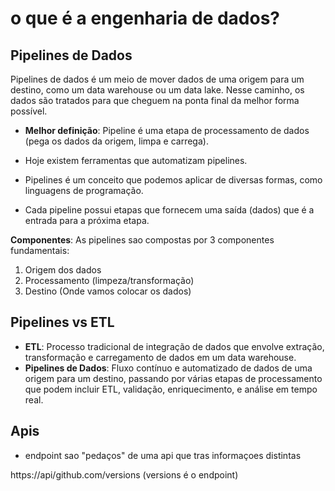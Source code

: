 # o que é a engenharia de dados?



## Pipelines de Dados

Pipelines de dados é um meio de mover dados de uma origem para um destino, como um data warehouse ou um data lake. Nesse caminho, os dados são tratados para que cheguem na ponta final da melhor forma possível.

- **Melhor definição**: Pipeline é uma etapa de processamento de dados (pega os dados da origem, limpa e carrega).

- Hoje existem ferramentas que automatizam pipelines.

- Pipelines é um conceito que podemos aplicar de diversas formas, como linguagens de programação.

- Cada pipeline possui etapas que fornecem uma saída (dados) que é a entrada para a próxima etapa.

**Componentes**: As pipelines sao compostas por 3 componentes fundamentais:

1. Origem dos dados
2. Processamento (limpeza/transformação)
3. Destino (Onde vamos colocar os dados)

## Pipelines vs ETL

- **ETL**: Processo tradicional de integração de dados que envolve extração, transformação e carregamento de dados em um data warehouse.
- **Pipelines de Dados**: Fluxo contínuo e automatizado de dados de uma origem para um destino, passando por várias etapas de processamento que podem incluir ETL, validação, enriquecimento, e análise em tempo real.


## Apis


- endpoint sao "pedaços" de uma api que tras informaçoes distintas

https://api/github.com/versions (versions é o endpoint)
